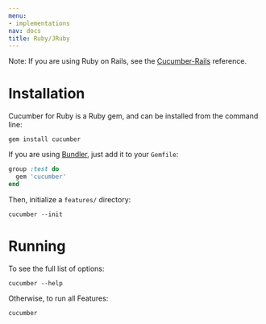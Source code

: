 ```yaml
---
menu:
- implementations
nav: docs
title: Ruby/JRuby
---
```


Note: If you are using Ruby on Rails, see the [Cucumber-Rails](/implementations/ruby/ruby-on-rails/) reference.

# Installation

Cucumber for Ruby is a Ruby gem, and can be installed from the command line:

```
gem install cucumber
```

If you are using [Bundler](http://gembundler.com/), just add it to your `Gemfile`:

```ruby
group :test do
  gem 'cucumber'
end
```

Then, initialize a `features/` directory:

```
cucumber --init
```

# Running

To see the full list of options:

```
cucumber --help
```

Otherwise, to run all Features:

```
cucumber
```
